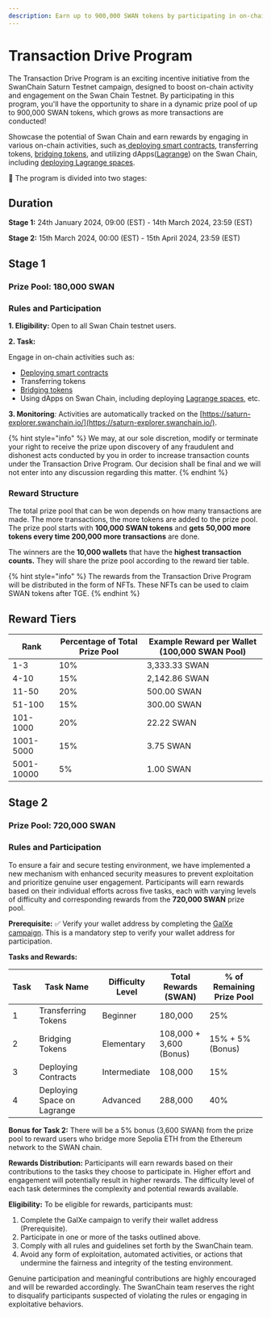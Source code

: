 ```yaml
---
description: Earn up to 900,000 SWAN tokens by participating in on-chain activities
---
```


# Transaction Drive Program

The Transaction Drive Program is an exciting incentive initiative from the SwanChain Saturn Testnet campaign, designed to boost on-chain activity and engagement on the Swan Chain Testnet. By participating in this program, you'll have the opportunity to share in a dynamic prize pool of up to 900,000 SWAN tokens, which grows as more transactions are conducted!

Showcase the potential of Swan Chain and earn rewards by engaging in various on-chain activities, such as[ deploying smart contracts](https://docs.swanchain.io/development-resource/quickstarts/deploying-your-first-smart-contract-with-remix), transferring tokens, [bridging tokens](https://bridge.swanchain.io/), and utilizing dApps([Lagrange](https://lagrangedao.org/spaces)) on the Swan Chain, including [deploying Lagrange spaces](https://lagrangedao.org/spaces).

📆 The program is divided into two stages:

## Duration

**Stage 1:** 24th January 2024, 09:00 (EST) - 14th March 2024, 23:59 (EST)

**Stage 2:** 15th March 2024, 00:00 (EST) - 15th April 2024, 23:59 (EST)

## **Stage 1**

### **Prize Pool: 180,000 SWAN**

### **Rules and Participation**

**1. Eligibility:** Open to all Swan Chain testnet users.

**2. Task:**

Engage in on-chain activities such as:

* [Deploying smart contracts](https://docs.swanchain.io/quickstarts/dive-into-quickstarts/developing-smart-contracts-with-go)
* Transferring tokens
* [Bridging tokens](https://docs.swanchain.io/swan-testnet/swan-saturn-testnet/before-you-get-started/bridge-tokens)
* Using dApps on Swan Chain, including deploying [Lagrange spaces](https://docs.lagrangedao.org/spaces), etc.

**3. Monitoring**_:_ Activities are automatically tracked on the [https://saturn-explorer.swanchain.io/](https://saturn-explorer.swanchain.io/).

{% hint style="info" %}
We may, at our sole discretion, modify or terminate your right to receive the prize upon discovery of any fraudulent and dishonest acts conducted by you in order to increase transaction counts under the Transaction Drive Program. Our decision shall be final and we will not enter into any discussion regarding this matter.
{% endhint %}

### **Reward Structure**

The total prize pool that can be won depends on how many transactions are made. The more transactions, the more tokens are added to the prize pool. The prize pool starts with **100,000 SWAN tokens** and **gets 50,000 more tokens every time 200,000 more transactions** are done.

The winners are the **10,000 wallets** that have the **highest transaction counts.** They will share the prize pool according to the reward tier table.

{% hint style="info" %}
The rewards from the Transaction Drive Program will be distributed in the form of NFTs. These NFTs can be used to claim SWAN tokens after TGE.
{% endhint %}

## **Reward Tiers**&#x20;

| **Rank**   | **Percentage of Total Prize Pool** | **Example Reward per Wallet (100,000 SWAN Pool)** |
| ---------- | ---------------------------------- | ------------------------------------------------- |
| 1-3        | 10%                                | 3,333.33 SWAN                                     |
| 4-10       | 15%                                | 2,142.86 SWAN                                     |
| 11-50      | 20%                                | 500.00 SWAN                                       |
| 51-100     | 15%                                | 300.00 SWAN                                       |
| 101-1000   | 20%                                | 22.22 SWAN                                        |
| 1001-5000  | 15%                                | 3.75 SWAN                                         |
| 5001-10000 | 5%                                 | 1.00 SWAN                                         |

## Stage 2

### **Prize Pool: 720,000 SWAN**

### **Rules and Participation**

To ensure a fair and secure testing environment, we have implemented a new mechanism with enhanced security measures to prevent exploitation and prioritize genuine user engagement. Participants will earn rewards based on their individual efforts across five tasks, each with varying levels of difficulty and corresponding rewards from the **720,000 SWAN** prize pool.

**Prerequisite:** ✅ Verify your wallet address by completing the [GalXe campaign](https://galxe.com/filswan/campaign/GC3wptwc4w). This is a mandatory step to verify your wallet address for participation.

**Tasks and Rewards:**

| Task | Task Name                   | Difficulty Level | Total Rewards (SWAN)    | % of Remaining Prize Pool |
| ---- | --------------------------- | ---------------- | ----------------------- | ------------------------- |
| 1    | Transferring Tokens         | Beginner         | 180,000                 | 25%                       |
| 2    | Bridging Tokens             | Elementary       | 108,000 + 3,600 (Bonus) | 15% + 5% (Bonus)          |
| 3    | Deploying Contracts         | Intermediate     | 108,000                 | 15%                       |
| 4    | Deploying Space on Lagrange | Advanced         | 288,000                 | 40%                       |

**Bonus for Task 2:** There will be a 5% bonus (3,600 SWAN) from the prize pool to reward users who bridge more Sepolia ETH from the Ethereum network to the SWAN chain.

**Rewards Distribution:** Participants will earn rewards based on their contributions to the tasks they choose to participate in. Higher effort and engagement will potentially result in higher rewards. The difficulty level of each task determines the complexity and potential rewards available.

**Eligibility:** To be eligible for rewards, participants must:

1. Complete the GalXe campaign to verify their wallet address (Prerequisite).
2. Participate in one or more of the tasks outlined above.
3. Comply with all rules and guidelines set forth by the SwanChain team.
4. Avoid any form of exploitation, automated activities, or actions that undermine the fairness and integrity of the testing environment.

Genuine participation and meaningful contributions are highly encouraged and will be rewarded accordingly. The SwanChain team reserves the right to disqualify participants suspected of violating the rules or engaging in exploitative behaviors.
